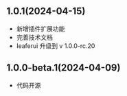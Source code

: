 ## 1.0.1(2024-04-15)

- 新增插件扩展功能
- 完善技术文档
- leaferui 升级到 v 1.0.0-rc.20

## 1.0.0-beta.1(2024-04-09)

- 代码开源
